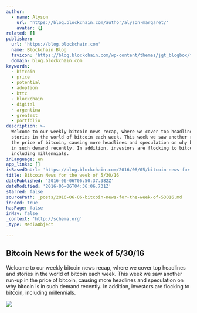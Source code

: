 ```yaml
---
author:
  - name: Alyson
    url: 'https://blog.blockchain.com/author/alyson-margaret/'
    avatar: {}
related: []
publisher:
  url: 'https://blog.blockchain.com'
  name: Blockchain Blog
  favicon: 'https://blog.blockchain.com/wp-content/themes/jgt_blogbox/favicon.ico'
  domain: blog.blockchain.com
keywords:
  - bitcoin
  - price
  - potential
  - adoption
  - bttc
  - blockchain
  - digital
  - argentina
  - greatest
  - portfolio
description: >-
  Welcome to our weekly bitcoin news recap, where we cover top headlines and
  stories in the world of bitcoin each week. This week we saw another run-up in
  the price of bitcoin, causing more headlines and speculation on why bitcoin is
  in such demand recently. In addition, investors are flocking to bitcoin,
  including millennials.
inLanguage: en
app_links: []
isBasedOnUrl: 'https://blog.blockchain.com/2016/06/05/bitcoin-news-for-the-week-of-53016/'
title: Bitcoin News for the week of 5/30/16
datePublished: '2016-06-06T06:50:37.382Z'
dateModified: '2016-06-06T04:36:06.731Z'
starred: false
sourcePath: _posts/2016-06-06-bitcoin-news-for-the-week-of-53016.md
inFeed: true
hasPage: false
inNav: false
_context: 'http://schema.org'
_type: MediaObject

---
```

<article style=""><h1>Bitcoin News for the week of 5/30/16</h1><p>Welcome to our weekly bitcoin news recap, where we cover top headlines and stories in the world of bitcoin each week. This week we saw another run-up in the price of bitcoin, causing more headlines and speculation on why bitcoin is in such demand recently. In addition, investors are flocking to bitcoin, including millennials.</p><img src="https://blog.blockchain.com/wp-content/uploads/2016/06/bitcoin-price-06-03-2016.png" /></article>